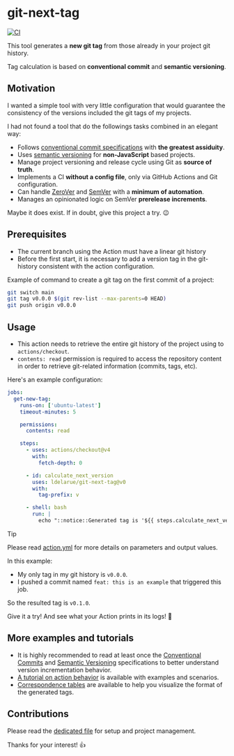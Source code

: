 # git-next-tag

[![CI](https://github.com/ldelarue/git-next-tag/actions/workflows/ci.yml/badge.svg?branch=main)](https://github.com/ldelarue/git-next-tag/actions/workflows/ci.yml)

This tool generates a **new git tag** from those already in your project git history.

Tag calculation is based on **conventional commit** and **semantic versioning**.

## Motivation

I wanted a simple tool with very little configuration that would guarantee the consistency of the versions included the git tags of my projects.

I had not found a tool that do the followings tasks combined in an elegant way:

- Follows [conventional commit specifications](https://www.conventionalcommits.org/en/v1.0.0/#specification) with **the greatest assiduity**.
- Uses [semantic versioning](https://semver.org/) for **non-JavaScript** based projects.
- Manage project versioning and release cycle using Git as **source of truth**.
- Implements a CI **without a config file**, only via GitHub Actions and Git configuration.
- Can handle [ZeroVer](https://0ver.org/) and [SemVer](https://semver.org/#spec-item-4) with a **minimum of automation**.
- Manages an opinionated logic on SemVer **prerelease increments**.

Maybe it does exist. If in doubt, give this project a try. 😉

## Prerequisites

- The current branch using the Action must have a linear git history
- Before the first start, it is necessary to add a version tag in the git-history consistent with the action configuration.

Example of command to create a git tag on the first commit of a project:

``` bash
git switch main
git tag v0.0.0 $(git rev-list --max-parents=0 HEAD)
git push origin v0.0.0
```

## Usage

- This action needs to retrieve the entire git history of the project using to `actions/checkout`.
- `contents: read` permission is required to access the repository content in order to retrieve git-related information (commits, tags, etc).

Here's an example configuration:

``` yml
jobs:  
  get-new-tag:
    runs-on: ['ubuntu-latest']
    timeout-minutes: 5

    permissions:
      contents: read

    steps:
      - uses: actions/checkout@v4
        with:
          fetch-depth: 0

      - id: calculate_next_version
        uses: ldelarue/git-next-tag@v0
        with:
          tag-prefix: v

      - shell: bash
        run: |
          echo "::notice::Generated tag is '${{ steps.calculate_next_version.outputs.tag }}'"
```

> [!TIP]
> Please read [action.yml](/action.yml) for more details on parameters and output values.

In this example:

- My only tag in my git history is `v0.0.0`.
- I pushed a commit named `feat: this is an example` that triggered this job.

So the resulted tag is `v0.1.0`.

Give it a try! And see what your Action prints in its logs! 🚀

## More examples and tutorials

- It is highly recommended to read at least once the [Conventional Commits](https://www.conventionalcommits.org/) and [Semantic Versioning](https://semver.org/) specifications to better understand version incrementation behavior.
- [A tutorial on action behavior](/docs/action-behaviour-explained.md) is available with examples and scenarios.
- [Correspondence tables](docs/truth-tables.md) are available to help you visualize the format of the generated tags.

## Contributions

Please read the [dedicated file](/CONTRIBUTING.md) for setup and project management.

Thanks for your interest! 👍
